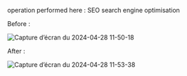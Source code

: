 operation performed here : SEO search engine optimisation


Before :

![Capture d’écran du 2024-04-28 11-50-18](https://github.com/Recruiter2/ninacarducci/assets/39489591/8fe72364-4971-4908-ada4-26c51a106046)


After :

![Capture d’écran du 2024-04-28 11-53-38](https://github.com/Recruiter2/ninacarducci/assets/39489591/65095c11-cbcf-4280-af99-0e3e1e84525f)

